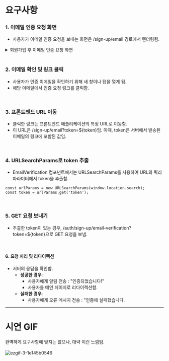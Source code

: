 # 요구사항

### 1. 이메일 인증 요청 화면
- 사용자가 이메일 인증 요청을 보내는 화면은 /sign-up/email 경로에서 렌더링됨.
<details><summary>회원가입 후 이메일 인증 요청 화면</summary>

![image](https://github.com/user-attachments/assets/c5eeceeb-5372-42c2-ac35-d8064801ccb4)

</details>
<br>

### 2. 이메일 확인 및 링크 클릭
- 사용자가 인증 이메일을 확인하기 위해 새 창이나 탭을 열게 됨.
- 해당 이메일에서 인증 요청 링크를 클릭함.
<br>

### 3. 프론트엔드 URL 이동
- 클릭한 링크는 프론트엔드 애플리케이션의 특정 URL로 이동함.
- 이 URL은 /sign-up/email?token=${token}임.
이때, token은 서버에서 발송된 이메일의 링크에 포함된 값임.
<br>

### 4. URLSearchParams로 token 추출
- EmailVerification 컴포넌트에서는 URLSearchParams를 사용하여 URL의 쿼리 파라미터에서 token을 추출함.
```
const urlParams = new URLSearchParams(window.location.search);
const token = urlParams.get('token');
```
<br>

### 5. GET 요청 보내기
- 추출한 token이 있는 경우, /auth/sign-up/email-verification?token=${token}으로 GET 요청을  보냄.
<br>

#### 6. 요청 처리 및 리다이렉션
- 서버의 응답을 확인함.
  - <b>성공한 경우</b>:
    - 사용자에게 알림 전송 : "인증되었습니다!"
    - 사용자를 메인 페이지로 리다이렉션함.
  - <b>실패한 경우</b>:
    - 사용자에게 오류 메시지 전송 : "인증에 실패했습니다.

----
# 시연 GIF
완벽하게 요구사항에 맞지는 않으나, 대략 이런 느낌임.
<br>
<br>
![ezgif-3-1e145b0546](https://github.com/user-attachments/assets/eee2539a-e061-4093-ab6c-f00d9e3192ac)
